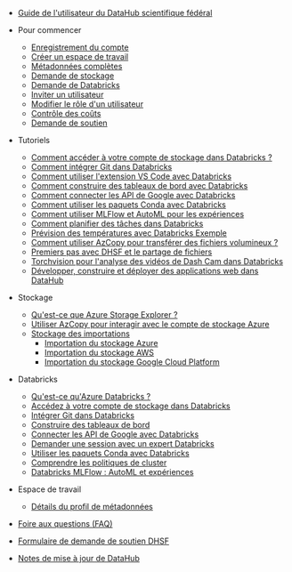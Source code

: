 - [Guide de l'utilisateur du DataHub scientifique fédéral](/fr/UserGuide/Guide-de-l'utilisateur.md)

- Pour commencer
  - [Enregistrement du compte](/fr/UserGuide/Preregistration/Préinscription.md)
  - [Créer un espace de travail](/fr/UserGuide/GettingStarted/Créer-un-espace-de-travail.md)
  - [Métadonnées complètes](/fr/UserGuide/GettingStarted/Métadonnées-complètes.md)
  - [Demande de stockage](/fr/UserGuide/GettingStarted/Demande-de-stockage.md)
  - [Demande de Databricks](/fr/UserGuide/GettingStarted/Demander-des-databricks.md)
  - [Inviter un utilisateur](/fr/UserGuide/GettingStarted/Inviter-un-utilisateur.md)
  - [Modifier le rôle d'un utilisateur](/fr/UserGuide/GettingStarted/Modifier-le-rôle-d'un-utilisateur.md)
  - [Contrôle des coûts](/fr/UserGuide/GettingStarted/Contrôler-les-coûts-de-l'espace-de-travail.md)
  - [Demande de soutien](/fr/UserGuide/GettingStarted/Enregistrement-d'un-ticket.md)

- Tutoriels
  - [Comment accéder à votre compte de stockage dans Databricks ?](/fr/UserGuide/Databricks/Accédez-à-votre-compte-de-stockage-dans-Databricks.md)
  - [Comment intégrer Git dans Databricks](/fr/UserGuide/Databricks/Intégration-de-Git.md)
  - [Comment utiliser l'extension VS Code avec Databricks](/fr/UserGuide/Databricks/extension-vscode.md)
  - [Comment construire des tableaux de bord avec Databricks](/fr/UserGuide/Databricks/Tableau-de-bord.md)
  - [Comment connecter les API de Google avec Databricks](/fr/UserGuide/Databricks/Connexion-à-l'API-Google.md)
  - [Comment utiliser les paquets Conda avec Databricks](/fr/UserGuide/Databricks/Paquets-Conda.md)  
  - [Comment utiliser MLFlow et AutoML pour les expériences](/fr/UserGuide/Databricks/Expériences-Automl.md)
  - [Comment planifier des tâches dans Databricks](/fr/UserGuide/Databricks/Flux-de-travail.md)
  - [Prévision des températures avec Databricks Exemple](/fr/UserGuide/Tutorials/Prévisions-SST.md)
  - [Comment utiliser AzCopy pour transférer des fichiers volumineux ?](/fr/UserGuide/Databricks/AzCopy.md)
  - [Premiers pas avec DHSF et le partage de fichiers](/fr/UserGuide/Tutorials/Cas-d'utilisation-1.md)
  - [Torchvision pour l'analyse des vidéos de Dash Cam dans Databricks](/fr/UserGuide/Tutorials/Torchvision.md)
  - [Développer, construire et déployer des applications web dans DataHub](/fr/UserGuide/Tutorials/Construire-déployer-l'application-web.md)

- Stockage
  - [Qu'est-ce que Azure Storage Explorer ?](/fr/UserGuide/Storage/Datahub-AzureStorage.md)
  - [Utiliser AzCopy pour interagir avec le compte de stockage Azure](/fr/UserGuide/Storage/Utilisez-AzCopy.md)
  - [Stockage des importations](/fr/UserGuide/Storage/Stockage-des-importations.md)
    - [Importation du stockage Azure](/fr/UserGuide/Storage/Importer-le-stockage-Azure.md)
    - [Importation du stockage AWS](/fr/UserGuide/Storage/Importer-le-stockage-AWS.md)
    - [Importation du stockage Google Cloud Platform](/fr/UserGuide/Storage/Importer-le-stockage-GCP.md)

- Databricks
  - [Qu'est-ce qu'Azure Databricks ?](/fr/UserGuide/Databricks/Databricks.md)
  - [Accédez à votre compte de stockage dans Databricks](/fr/UserGuide/Databricks/Accédez-à-votre-compte-de-stockage-dans-Databricks.md)
  - [Intégrer Git dans Databricks](/fr/UserGuide/Databricks/Intégration-de-Git.md)
  - [Construire des tableaux de bord](/fr/UserGuide/Databricks/Tableau-de-bord.md)
  - [Connecter les API de Google avec Databricks](/fr/UserGuide/Databricks/Connexion-à-l'API-Google.md)
  - [Demander une session avec un expert Databricks](/fr/UserGuide/Databricks/Demande-de-session-databricks.md)
  - [Utiliser les paquets Conda avec Databricks](/fr/UserGuide/Databricks/Paquets-Conda.md)
  - [Comprendre les politiques de cluster](/fr/UserGuide/Databricks/Politiques-des-clusters.md)
  - [Databricks MLFlow : AutoML et expériences](/fr/UserGuide/Databricks/Expériences-Automl.md)

- Espace de travail
  - [Détails du profil de métadonnées](/fr/UserGuide/Workspace/Métadonnées-du-profil-de-l'espace-de-travail.md)

- [Foire aux questions (FAQ)](/fr/UserGuide/DHSF-FAQs.md)

- [Formulaire de demande de soutien DHSF](/fr/UserGuide/Formulaire-de-demande-de-soutien-DHSF.md)

- [Notes de mise à jour de DataHub](/fr/UserGuide/Notes-de-mise-à-jour.md)
